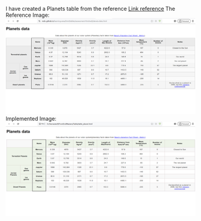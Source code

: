 I have created a Planets table from the reference 
[Link reference](https://mdn.github.io/learning-area/html/tables/assessment-finished/planets-data.html)
The Reference Image:
![Alt Text](Screenshots/Reference_table.png)
Implemented Image:
![Alt Text](Screenshots/Implemented_table.png)
